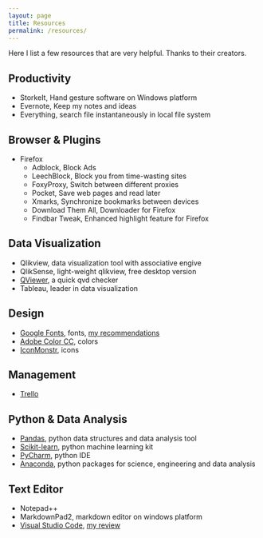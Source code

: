 ```yaml
---
layout: page
title: Resources
permalink: /resources/
---
```




Here I list a few resources that are very helpful. Thanks to their creators. 

## Productivity

-  StorkeIt, Hand gesture software on Windows platform
-  Evernote, Keep my notes and ideas
-  Everything, search file instantaneously in local file system

## Browser & Plugins ##

-  Firefox
	-  Adblock,  Block Ads
	-  LeechBlock, Block you from time-wasting sites
	-  FoxyProxy, Switch between different proxies
	-  Pocket, Save web pages and read later
	-  Xmarks, Synchronize bookmarks between devices
	-  Download Them All, Downloader for Firefox
	-  Findbar Tweak, Enhanced highlight feature for Firefox

## Data Visualization ##

-  Qlikview, data visualization tool with associative engive
-  QlikSense, light-weight qlikview, free desktop version
-  [QViewer](http://easyqlik.com/), a quick qvd checker
-  Tableau, leader in data visualization

## Design ##

- [Google Fonts](https://www.google.com/fonts), fonts, [my recommendations](http://www.pprollingstar.com/design/2016/02/14/Best-Google-Web-Font-Collection.html)
- [Adobe Color CC](https://color.adobe.com), colors
- [IconMonstr](http://iconmonstr.com/), icons

## Management ##

- [Trello](https://trello.com/)

## Python & Data Analysis ##

- [Pandas](http://pandas.pydata.org/), python data structures and data analysis tool
- [Scikit-learn](http://scikit-learn.org/), python machine learning kit
- [PyCharm](https://www.jetbrains.com/pycharm/), python IDE
- [Anaconda](https://www.continuum.io/downloads), python packages for science, engineering and data analysis

## Text Editor

- Notepad++
- MarkdownPad2, markdown editor on windows platform
- [Visual Studio Code](https://code.visualstudio.com/), [my review](http://www.pprollingstar.com/tool/2016/11/26/Visual-Studio-Code.html)

